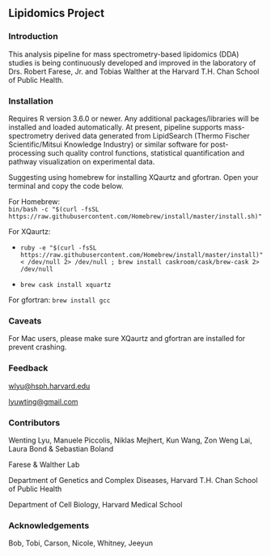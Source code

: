 ## **Lipidomics Project**

### Introduction
This analysis pipeline for mass spectrometry-based lipidomics (DDA) studies is being continuously developed and improved in the laboratory of Drs. Robert Farese, Jr. and Tobias Walther at the Harvard T.H. Chan School of Public Health.

### Installation
Requires R version 3.6.0 or newer. Any additional packages/libraries will be installed and loaded automatically. At present, pipeline supports mass-spectrometry derived data generated from LipidSearch (Thermo Fischer Scientific/Mitsui Knowledge Industry) or similar software for post-processing such quality control functions, statistical quantification and pathway visualization on experimental data.

Suggesting using homebrew for installing XQaurtz and gfortran. Open your terminal and copy the code below.

For Homebrew:   
`bin/bash -c "$(curl -fsSL https://raw.githubusercontent.com/Homebrew/install/master/install.sh)"`

For XQaurtz: 

- `ruby -e "$(curl -fsSL https://raw.githubusercontent.com/Homebrew/install/master/install)" < /dev/null 2> /dev/null ; brew install caskroom/cask/brew-cask 2> /dev/null`

- `brew cask install xquartz`

For gfortran:
`brew install gcc`

### Caveats
For Mac users, please make sure XQaurtz and gfortran are installed for prevent crashing.

### Feedback
wlyu@hsph.harvard.edu

lyuwting@gmail.com

### Contributors
Wenting Lyu, Manuele Piccolis, Niklas Mejhert, Kun Wang, Zon Weng Lai, Laura Bond & Sebastian Boland

Farese & Walther Lab

Department of Genetics and Complex Diseases, Harvard T.H. Chan School of Public Health

Department of Cell Biology, Harvard Medical School

### Acknowledgements

Bob, Tobi, Carson, Nicole, Whitney, Jeeyun
